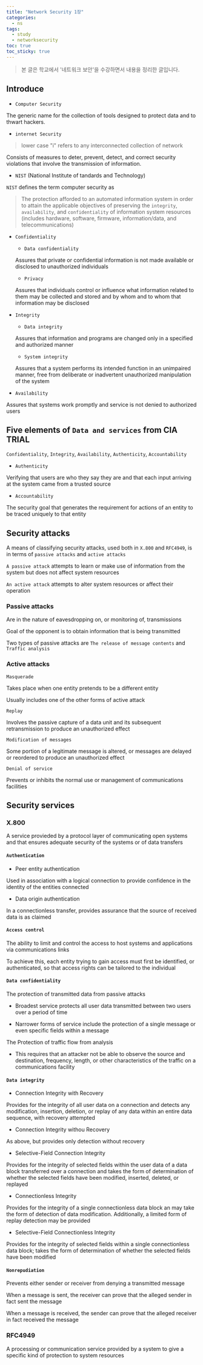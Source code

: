```yaml
---
title: "Network Security 1장"
categories:
  - ns
tags:
  - study
  - networksecurity
toc: true
toc_sticky: true
---
```


> 본 글은 학교에서 '네트워크 보안'을 수강하면서 내용을 정리한 글입니다.

## Introduce

+ `Computer Security`

The generic name for the collection of tools designed to protect data and to thwart hackers.

+ `internet Security`

> lower case "i" refers to any interconnected collection of network

Consists of measures to deter, prevent, detect, and correct security violations that involve the transmission of information.

+ `NIST` (National Institute of tandards and Technology)

`NIST` defines the term computer security as 
> The protection afforded to an automated information system in order to attain the applicable objectives of preserving the `integrity`, `availability`, and `confidentiality` of information system resources (includes hardware, software, firmware, information/data, and telecommunications)

+ `Confidentiality`
    - `Data confidentiality`

    Assures that private or confidential information is not made available or disclosed to unauthorized individuals
    - `Privacy`

    Assures that individuals control or influence what information related to them may be collected and stored and by whom and to whom that information may be disclosed

+ `Integrity`
    - `Data integrity`
    
    Assures that information and programs are changed only in a specified and authorized manner
    - `System integrity`
    
    Assures that a system performs its intended function in an unimpaired manner, free from deliberate or inadvertent unauthorized manipulation of the system

+ `Availability`

Assures that systems work promptly and service is not denied to authorized users

## Five elements of `Data and services` from CIA TRIAL

`Confidentiality`, `Integrity`, `Availability`, `Authenticity`, `Accountability`

+ `Authenticity`

Verifying that users are who they say they are and that each input arriving at the system came from a trusted source 

+ `Accountability`

The security goal that generates the requirement for actions of an entity to be traced uniquely to that entity

## Security attacks

A means of classifying security attacks, used both in `X.800` and `RFC4949`, is in terms of `passive attacks` and `active attacks`

`A passive attack` attempts to learn or make use of information from the system but does not affect system resources

`An active attack` attempts to alter system resources or affect their operation

### Passive attacks

Are in the nature of eavesdropping on, or monitoring of, transmissions

Goal of the opponent is to obtain information that is being transmitted

Two types of passive attacks are `The release of message contents` and `Traffic analysis` 

### Active attacks

`Masquerade` 

Takes place when one entity pretends to be a different entity

Usually includes one of the other forms of active attack

`Replay`

Involves the passive capture of a data unit and its subsequent retransmission to produce an unauthorized effect

`Modification of messages`

Some portion of a legitimate message is altered, or messages are delayed or reordered to produce an unauthorized effect

`Denial of service`

Prevents or inhibits the normal use or management of communications facilities

## Security services

### X.800

A service provieded by a protocol layer of communicating open systems and that ensures adequate security of the systems or of data transfers

#### `Authentication`

+ Peer entity authentication

Used in association with a logical connection to provide confidence in the identity of the entities connected

+ Data origin authentication

In a connectionless transfer, provides assurance that the source of received data is as claimed

#### `Access control`

The ability to limit and control the access to host systems and applications via communications links

To achieve this, each entity trying to gain access must first be identified, or authenticated, so that access rights can be tailored to the individual

#### `Data confidentiality`

The protection of transmitted data from passive attacks 
*  Broadest service protects all user data transmitted between two users over a period of time
+ Narrower forms of service include the protection of a single message or even specific fields within a message

The Protection of traffic flow from analysis
+ This requires that an attacker not be able to observe the source and destination, frequency, length, or other characteristics of the traffic on a communications facility

#### `Data integrity`

+ Connection Integrity with Recovery

Provides for the integrity of all user data on a connection and detects any modification, insertion, deletion, or replay of any data within an entire data sequence, with recovery attempted

+ Connection Integrity withou Recovery

As above, but provides only detection without recovery

+ Selective-Field Connection Integrity

Provides for the integrity of selected fields within the user data of a data block transferred over a connection and takes the form of determination of whether the selected fields have been modified, inserted, deleted, or replayed

+ Connectionless Integrity

Provides for the integrity of a single connectionless data block an may take the form of detection of data modification. Additionally, a limited form of replay detection may be provided

+ Selective-Field Connectionless Integrity

Provides for the integrity of selected fields within a single connectionless data block; takes the form of determination of whether the selected fields have been modified


#### `Nonrepudiation`

Prevents either sender or receiver from denying a transmitted message

When a message is sent, the receiver can prove that the alleged sender in fact sent the message

When a message is received, the sender can prove that the alleged receiver in fact received the message

### RFC4949

A processing or communication service provided by a system to give a specific kind of protection to system resources